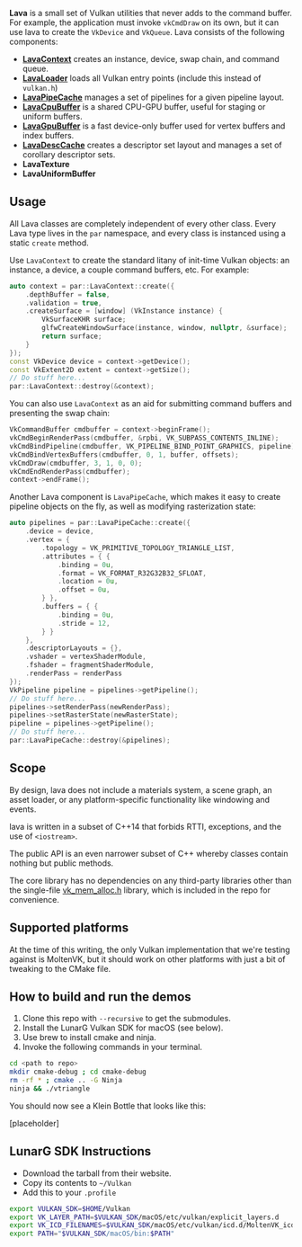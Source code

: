 
**Lava** is a small set of Vulkan utilities that never adds to the command buffer. For example,
the application must invoke `vkCmdDraw` on its own, but it can use lava to create the
`VkDevice` and `VkQueue`. Lava consists of the following components:

- [**LavaContext**](include/par/LavaContext.h)
  creates an instance, device, swap chain, and command queue.
- [**LavaLoader**](include/par/LavaLoader.h)
  loads all Vulkan entry points (include this instead of `vulkan.h`)
- [**LavaPipeCache**](include/par/LavaPipeCache.h)
  manages a set of pipelines for a given pipeline layout.
- [**LavaCpuBuffer**](include/par/LavaCpuBuffer.h)
  is a shared CPU-GPU buffer, useful for staging or uniform buffers.
- [**LavaGpuBuffer**](include/par/LavaGpuBuffer.h)
  is a fast device-only buffer used for vertex buffers and index buffers.
- [**LavaDescCache**](include/par/LavaDescCache.h)
  creates a descriptor set layout and manages a set of corollary descriptor sets.
- **LavaTexture**
- **LavaUniformBuffer**

## Usage

All Lava classes are completely independent of every other class. Every Lava type lives in the `par`
namespace, and every class is instanced using a static `create` method.
 
Use `LavaContext` to create the standard litany of init-time Vulkan objects: an instance, a device,
a couple command buffers, etc.  For example:

```cpp
auto context = par::LavaContext::create({
    .depthBuffer = false,
    .validation = true,
    .createSurface = [window] (VkInstance instance) {
        VkSurfaceKHR surface;
        glfwCreateWindowSurface(instance, window, nullptr, &surface);
        return surface;
    }
});
const VkDevice device = context->getDevice();
const VkExtent2D extent = context->getSize();
// Do stuff here...
par::LavaContext::destroy(&context);
```

You can also use `LavaContext` as an aid for submitting command buffers and presenting the swap
chain:

```cpp
VkCommandBuffer cmdbuffer = context->beginFrame();
vkCmdBeginRenderPass(cmdbuffer, &rpbi, VK_SUBPASS_CONTENTS_INLINE);
vkCmdBindPipeline(cmdbuffer, VK_PIPELINE_BIND_POINT_GRAPHICS, pipeline);
vkCmdBindVertexBuffers(cmdbuffer, 0, 1, buffer, offsets);
vkCmdDraw(cmdbuffer, 3, 1, 0, 0);
vkCmdEndRenderPass(cmdbuffer);
context->endFrame();
```

Another Lava component is `LavaPipeCache`, which makes it easy to create pipeline objects on the
fly, as well as modifying rasterization state:

```cpp
auto pipelines = par::LavaPipeCache::create({
    .device = device,
    .vertex = {
        .topology = VK_PRIMITIVE_TOPOLOGY_TRIANGLE_LIST,
        .attributes = { {
            .binding = 0u,
            .format = VK_FORMAT_R32G32B32_SFLOAT,
            .location = 0u,
            .offset = 0u,
        } },
        .buffers = { {
            .binding = 0u,
            .stride = 12,
        } }
    },
    .descriptorLayouts = {},
    .vshader = vertexShaderModule,
    .fshader = fragmentShaderModule,
    .renderPass = renderPass
});
VkPipeline pipeline = pipelines->getPipeline();
// Do stuff here...
pipelines->setRenderPass(newRenderPass);
pipelines->setRasterState(newRasterState);
pipeline = pipelines->getPipeline();
// Do stuff here...
par::LavaPipeCache::destroy(&pipelines);
```

## Scope

By design, lava does not include a materials system, a scene graph, an asset loader, or any
platform-specific functionality like windowing and events.

lava is written in a subset of C++14 that forbids RTTI, exceptions, and the use
of `<iostream>`.

The public API is an even narrower subset of C++ whereby classes contain nothing but public methods.

The core library has no dependencies on any third-party libraries other than the single-file
[vk_mem_alloc.h](src/vk_mem_alloc.h) library, which is included in the repo for convenience.

## Supported platforms

At the time of this writing, the only Vulkan implementation that we're testing against is MoltenVK,
but it should work on other platforms with just a bit of tweaking to the CMake file.

## How to build and run the demos

1. Clone this repo with `--recursive` to get the submodules.
1. Install the LunarG Vulkan SDK for macOS (see below).
1. Use brew to install cmake and ninja.
1. Invoke the following commands in your terminal.

```bash
cd <path to repo>
mkdir cmake-debug ; cd cmake-debug
rm -rf * ; cmake .. -G Ninja
ninja && ./vtriangle
```

You should now see a Klein Bottle that looks like this:

[placeholder]

## LunarG SDK Instructions

* Download the tarball from their website.
* Copy its contents to `~/Vulkan`
* Add this to your `.profile`

```bash
export VULKAN_SDK=$HOME/Vulkan
export VK_LAYER_PATH=$VULKAN_SDK/macOS/etc/vulkan/explicit_layers.d
export VK_ICD_FILENAMES=$VULKAN_SDK/macOS/etc/vulkan/icd.d/MoltenVK_icd.json
export PATH="$VULKAN_SDK/macOS/bin:$PATH"
```
